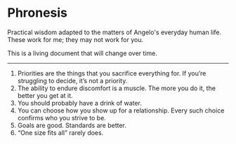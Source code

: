 # Phronesis

Practical wisdom adapted to the matters of Angelo's everyday human life. These work for me; they may not work for you.

This is a living document that will change over time.

---

1. Priorities are the things that you sacrifice everything for. If you’re struggling to decide, it’s not a priority.
2. The ability to endure discomfort is a muscle. The more you do it, the better you get at it.
3. You should probably have a drink of water.
4. You can choose how you show up for a relationship. Every such choice confirms who you strive to be.
5. Goals are good. Standards are better.
6. “One size fits all” rarely does.
